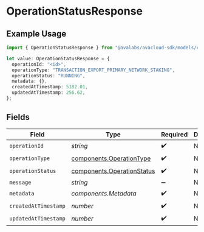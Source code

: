 # OperationStatusResponse

## Example Usage

```typescript
import { OperationStatusResponse } from "@avalabs/avacloud-sdk/models/components";

let value: OperationStatusResponse = {
  operationId: "<id>",
  operationType: "TRANSACTION_EXPORT_PRIMARY_NETWORK_STAKING",
  operationStatus: "RUNNING",
  metadata: {},
  createdAtTimestamp: 5182.01,
  updatedAtTimestamp: 256.62,
};
```

## Fields

| Field                                                                    | Type                                                                     | Required                                                                 | Description                                                              |
| ------------------------------------------------------------------------ | ------------------------------------------------------------------------ | ------------------------------------------------------------------------ | ------------------------------------------------------------------------ |
| `operationId`                                                            | *string*                                                                 | :heavy_check_mark:                                                       | N/A                                                                      |
| `operationType`                                                          | [components.OperationType](../../models/components/operationtype.md)     | :heavy_check_mark:                                                       | N/A                                                                      |
| `operationStatus`                                                        | [components.OperationStatus](../../models/components/operationstatus.md) | :heavy_check_mark:                                                       | N/A                                                                      |
| `message`                                                                | *string*                                                                 | :heavy_minus_sign:                                                       | N/A                                                                      |
| `metadata`                                                               | *components.Metadata*                                                    | :heavy_check_mark:                                                       | N/A                                                                      |
| `createdAtTimestamp`                                                     | *number*                                                                 | :heavy_check_mark:                                                       | N/A                                                                      |
| `updatedAtTimestamp`                                                     | *number*                                                                 | :heavy_check_mark:                                                       | N/A                                                                      |